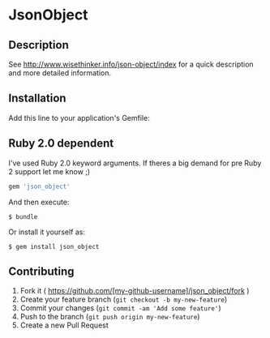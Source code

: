 # JsonObject

## Description

See http://www.wisethinker.info/json-object/index for a quick description and more detailed information.

## Installation

Add this line to your application's Gemfile:

## Ruby 2.0 dependent

I've used Ruby 2.0 keyword arguments. If theres a big demand for pre Ruby 2 support let me know ;)

```ruby
gem 'json_object'
```

And then execute:

    $ bundle

Or install it yourself as:

    $ gem install json_object

## Contributing

1. Fork it ( https://github.com/[my-github-username]/json_object/fork )
2. Create your feature branch (`git checkout -b my-new-feature`)
3. Commit your changes (`git commit -am 'Add some feature'`)
4. Push to the branch (`git push origin my-new-feature`)
5. Create a new Pull Request
